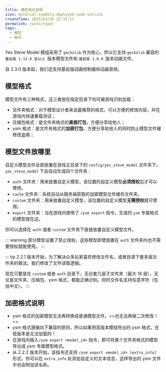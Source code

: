 ```yaml
---
title: 模型格式说明
icon: material-symbols:deployed-code-outline
createTime: 2025/01/26 22:15:17
permalink: /wiki/type/
tags:
  - 模型
  - 格式
---
```


Yes Steve Model 模组采用了 `geckolib` 作为核心，所以它支持 `geckolib` 兼容的`基岩版 1.12.0 及以上 `版本模型文件和
`基岩版 1.8.0 `版本动画文件。

自 2.3.0 版本起，我们还支持基岩版动画控制器和动画音频。

## 模型格式

模型文件有三种格式，这三者放在指定目录下均可被游戏识别加载：

- 文件夹格式：对于模型设计者来说最推荐的格式，可以方便的修改内容，并在游戏内快速重载测试；
- 压缩包格式：是文件夹格式的**直接打包**，方便分享给他人；
- ysm 格式：是文件夹格式的**加密打包**，方便分享给他人的同时防止模型文件被修改盗用；

## 模型文件放哪里

自定义模型文件全部放置在游戏主目录下的 `config/yes_steve_model` 文件夹下。`yes_steve_model` 下会自动生成四个文件夹：

- `auth` 文件夹：用来放置自定义模型，该位置的自定义模型**必须授权**后才可以使用。
- `cache` 文件夹：系统自动从服务端获取的加密模型文件缓存文件夹。
- `custom` 文件夹：用来放置自定义模型，该位置的自定义模型**无需授权**就可使用。
- `export` 文件夹：当在游戏内使用了 `/ysm export` 指令，生成的 `ysm` 专属格式的模型就在这。

你可以选择在 `auth` 或者 `custom` 文件夹下直接放置自定义模型文件。

::: warning
部分模型设置了禁止授权，这些模型即使放置在 `auth` 文件夹内也不需要授权就能使用。
:::

::: tip
2.2.1 版本开始，为了解决众多玩家喜欢修改文件名，或者目录下套多层文件夹的做法。我们修改了文件读取逻辑。

现在只要是在 `custom` 或者 `auth` 目录下，无论套几层子文件夹（最大 16 层），无论是文件夹、压缩包、ysm
格式，都能正确识别。同时文件名支持任意字符（包括中文）。
:::

## 加密格式说明

- ysm 格式的加密模型无法再转换成普通模型文件，==也无法再做二次修改！==
- ysm 格式遵循向下兼容的原则，所以如果用高版本模组导出的 ysm 格式，在低版本是无法加载的！
- 在游戏内输入`/ysm export <model_id>` 指令，即可将某个文件夹格式的模型导出成 ysm 专属模型格式。
- 从 2.2.2 版本开始，该指令还支持 `/ysm export <model_id> [extra_info]` 形式，你可以在 `extra_info` 处添加自定义的文本信息，这样导出的
  ysm 文件中也会附加该名称。
  <ImageCard
  image="https://s2.loli.net/2025/01/27/S9n5omVqt8bBOjD.png"
  title="记事本打开 YSM 模型文件后的样子"
  description="当你用原版记事本打开新版本模组（1.2.0 及以后版本）导出的 ysm 文件，你可以看到图中的信息。这些信息无法被修改，如果强行修改，模组会拒绝加载此文件。"
  center=true
  href="/"
  />
